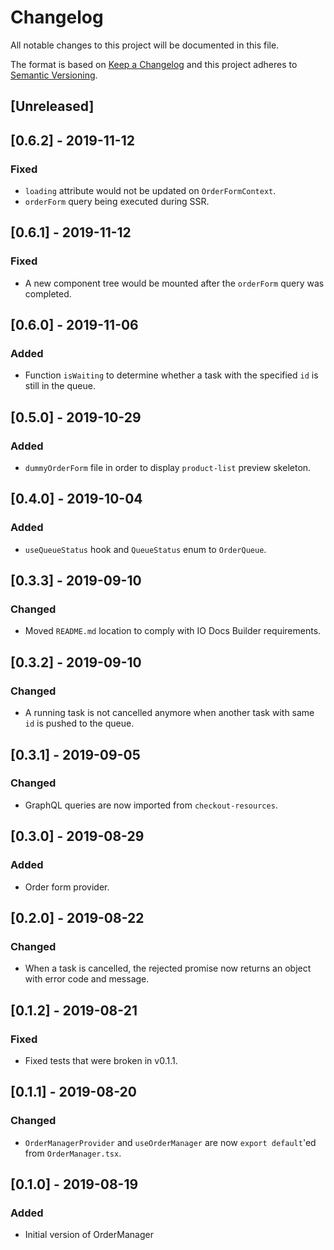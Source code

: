 # Changelog

All notable changes to this project will be documented in this file.

The format is based on [Keep a Changelog](http://keepachangelog.com/en/1.0.0/)
and this project adheres to [Semantic Versioning](http://semver.org/spec/v2.0.0.html).

## [Unreleased]

## [0.6.2] - 2019-11-12

### Fixed

- `loading` attribute would not be updated on `OrderFormContext`.
- `orderForm` query being executed during SSR.

## [0.6.1] - 2019-11-12

### Fixed

- A new component tree would be mounted after the `orderForm` query was completed.

## [0.6.0] - 2019-11-06

### Added

- Function `isWaiting` to determine whether a task with the specified `id` is still in the queue.

## [0.5.0] - 2019-10-29

### Added

- `dummyOrderForm` file in order to display `product-list` preview skeleton.

## [0.4.0] - 2019-10-04

### Added

- `useQueueStatus` hook and `QueueStatus` enum to `OrderQueue`.

## [0.3.3] - 2019-09-10

### Changed

- Moved `README.md` location to comply with IO Docs Builder requirements.

## [0.3.2] - 2019-09-10

### Changed

- A running task is not cancelled anymore when another task with same `id` is pushed to the queue.

## [0.3.1] - 2019-09-05

### Changed

- GraphQL queries are now imported from `checkout-resources`.

## [0.3.0] - 2019-08-29

### Added

- Order form provider.

## [0.2.0] - 2019-08-22

### Changed

- When a task is cancelled, the rejected promise now returns an object with error code and message.

## [0.1.2] - 2019-08-21

### Fixed

- Fixed tests that were broken in v0.1.1.

## [0.1.1] - 2019-08-20

### Changed

- `OrderManagerProvider` and `useOrderManager` are now `export default`'ed from `OrderManager.tsx`.

## [0.1.0] - 2019-08-19

### Added

- Initial version of OrderManager
